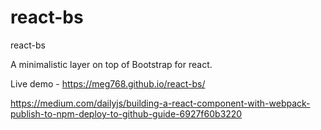 # react-bs
react-bs


A minimalistic layer on top of Bootstrap for react.

Live demo - https://meg768.github.io/react-bs/

https://medium.com/dailyjs/building-a-react-component-with-webpack-publish-to-npm-deploy-to-github-guide-6927f60b3220
